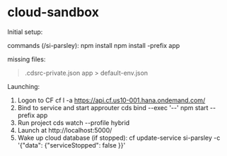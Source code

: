 # cloud-sandbox
Initial setup:

commands (/si-parsley):
npm install
npm install -prefix app

missing files:
> .cdsrc-private.json
> app > default-env.json

Launching:

1. Logon to CF 
cf l -a https://api.cf.us10-001.hana.ondemand.com/
2. Bind to service and start approuter
cds bind --exec '--' npm start --prefix app
3. Run project
cds watch --profile hybrid
4. Launch at http://localhost:5000/
5. Wake up cloud database (if stopped): 
cf update-service si-parsley -c '{"data": {"serviceStopped": false }}'